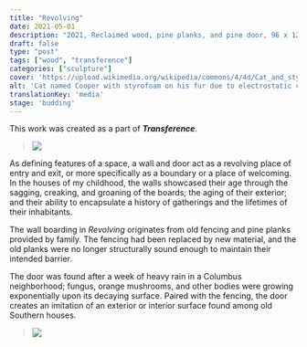 ```yaml
---
title: "Revolving"
date: 2021-05-01
description: "2021, Reclaimed wood, pine planks, and pine door, 96 x 120 x 4 in"
draft: false
type: "post"
tags: ["wood", "transference"]
categories: ["sculpture"]
cover: 'https://upload.wikimedia.org/wikipedia/commons/4/4d/Cat_and_styrofoam_%E2%80%93_electrostatic_charge_%28235112299%29.jpg'
alt: 'Cat named Cooper with styrofoam on his fur due to electrostatic charge.'
translationKey: 'media'
stage: 'budding'
---
```


This work was created as a part of ***Transference***.

><img src='../images/revolving_install1.JPG'></img>

As defining features of a space, a wall and door act as a revolving place of entry and exit, or more specifically as a boundary or a place of welcoming. In the houses of my childhood, the walls showcased their age through the sagging, creaking, and groaning of the boards; the aging of their exterior; and their ability to encapsulate a history of gatherings and the lifetimes of their inhabitants.

The wall boarding in *Revolving* originates from old fencing and pine planks provided by family. The fencing had been replaced by new material, and the old planks were no longer structurally sound enough to maintain their intended barrier.

The door was found after a week of heavy rain in a Columbus neighborhood; fungus, orange mushrooms, and other bodies were growing exponentially upon its decaying surface. Paired with the fencing, the door creates an imitation of an exterior or interior surface found among old Southern houses.

><img src='../images/'></img>
